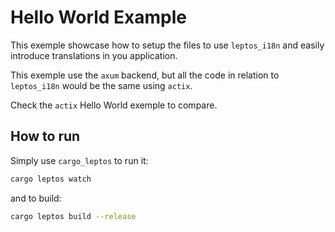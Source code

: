 # Hello World Example

This exemple showcase how to setup the files to use `leptos_i18n` and easily introduce translations in you application.

This exemple use the `axum` backend, but all the code in relation to `leptos_i18n` would be the same using `actix`.

Check the `actix` Hello World exemple to compare.

## How to run

Simply use `cargo_leptos` to run it:

```sh
cargo leptos watch
```

and to build:

```sh
cargo leptos build --release
```
